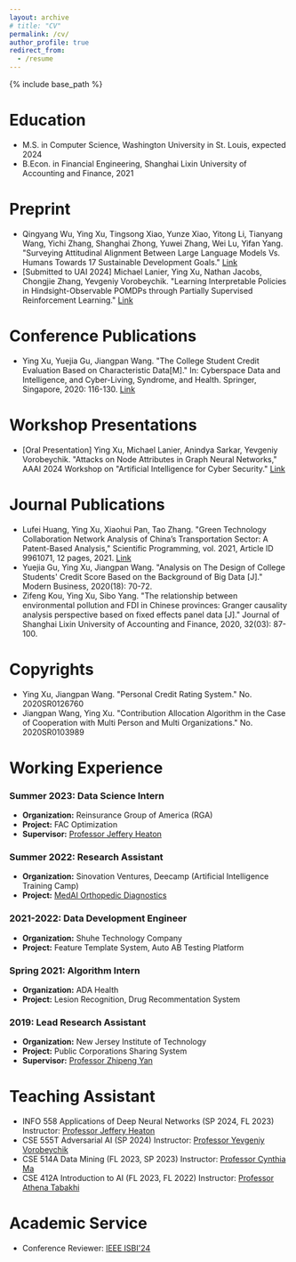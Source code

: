 ```yaml
---
layout: archive
# title: "CV"
permalink: /cv/
author_profile: true
redirect_from:
  - /resume
---
```


{% include base_path %}

# Education

- M.S. in Computer Science, Washington University in St. Louis, expected 2024
- B.Econ. in Financial Engineering, Shanghai Lixin University of Accounting and Finance, 2021

# Preprint
- Qingyang Wu, Ying Xu, Tingsong Xiao, Yunze Xiao, Yitong Li, Tianyang Wang, Yichi Zhang, Shanghai Zhong, Yuwei Zhang, Wei Lu, Yifan Yang. "Surveying Attitudinal Alignment Between Large Language Models Vs. Humans Towards 17 Sustainable Development Goals." [Link](https://arxiv.org/abs/2404.13885v1)
- [Submitted to UAI 2024] Michael Lanier, Ying Xu, Nathan Jacobs, Chongjie Zhang, Yevgeniy Vorobeychik. "Learning Interpretable Policies in Hindsight-Observable POMDPs through Partially Supervised Reinforcement Learning." [Link](https://arxiv.org/abs/2402.09290)

# Conference Publications

- Ying Xu, Yuejia Gu, Jiangpan Wang. "The College Student Credit Evaluation Based on Characteristic Data[M]." In: Cyberspace Data and Intelligence, and Cyber-Living, Syndrome, and Health. Springer, Singapore, 2020: 116-130. [Link](https://link.springer.com/chapter/10.1007/978-981-33-4336-8_10)

# Workshop Presentations

- [Oral Presentation] Ying Xu, Michael Lanier, Anindya Sarkar, Yevgeniy Vorobeychik. "Attacks on Node Attributes in Graph Neural Networks," AAAI 2024 Workshop on "Artificial Intelligence for Cyber Security." [Link](https://arxiv.org/abs/2402.12426)

# Journal Publications

- Lufei Huang, Ying Xu, Xiaohui Pan, Tao Zhang. "Green Technology Collaboration Network Analysis of China’s Transportation Sector: A Patent-Based Analysis," Scientific Programming, vol. 2021, Article ID 9961071, 12 pages, 2021. [Link](https://www.hindawi.com/journals/sp/2021/9961071/)
- Yuejia Gu, Ying Xu, Jiangpan Wang. "Analysis on The Design of College Students' Credit Score Based on the Background of Big Data [J]." Modern Business, 2020(18): 70-72. 
- Zifeng Kou, Ying Xu, Sibo Yang. "The relationship between environmental pollution and FDI in Chinese provinces: Granger causality analysis perspective based on fixed effects panel data [J]." Journal of Shanghai Lixin University of Accounting and Finance, 2020, 32(03): 87-100.

# Copyrights

- Ying Xu, Jiangpan Wang. "Personal Credit Rating System." No. 2020SR0126760
- Jiangpan Wang, Ying Xu. "Contribution Allocation Algorithm in the Case of Cooperation with Multi Person and Multi Organizations." No. 2020SR0103989

# Working Experience

### Summer 2023: Data Science Intern
- **Organization:** Reinsurance Group of America (RGA)
- **Project:** FAC Optimization
- **Supervisor:** [Professor Jeffery Heaton](https://www.heatonresearch.com/)

### Summer 2022: Research Assistant
- **Organization:** Sinovation Ventures, Deecamp (Artificial Intelligence Training Camp)
- **Project:** [MedAI Orthopedic Diagnostics](https://github.com/YingXu001/MedAI_Orthopedic_Diagnostics)

### 2021-2022: Data Development Engineer
- **Organization:** Shuhe Technology Company
- **Project:** Feature Template System, Auto AB Testing Platform

### Spring 2021: Algorithm Intern
- **Organization:** ADA Health
- **Project:** Lesion Recognition, Drug Recommentation System

### 2019: Lead Research Assistant
- **Organization:** New Jersey Institute of Technology
- **Project:** Public Corporations Sharing System
- **Supervisor:** [Professor Zhipeng Yan](https://www.saif.sjtu.edu.cn/faculty-research/faculty/yan-zhipeng)

# Teaching Assistant

- INFO 558 Applications of Deep Neural Networks (SP 2024, FL 2023) Instructor: [Professor Jeffery Heaton](https://www.heatonresearch.com/)
- CSE 555T Adversarial AI (SP 2024) Instructor: [Professor Yevgeniy Vorobeychik](https://vorobeychik.com/)
- CSE 514A Data Mining (FL 2023, SP 2023) Instructor: [Professor Cynthia Ma](https://engineering.wustl.edu/faculty/Cynthia-Ma.html)
- CSE 412A Introduction to AI (FL 2023, FL 2022) Instructor: [Professor Athena Tabakhi](https://engineering.wustl.edu/faculty/Athena-Tabakhi.html)

# Academic Service

- Conference Reviewer: [IEEE ISBI'24](https://biomedicalimaging.org/2024/)